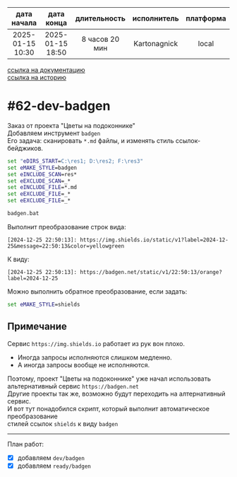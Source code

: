 |   дата начала    |    дата конца    |  длительность  | исполнитель  | платформа |
|:----------------:|:----------------:|:--------------:|:------------:|:---------:|
| 2025-01-15 10:30 | 2025-01-15 18:50 | 8 часов 20 мин | Kartonagnick |   local   |

[ссылка на документацию](../docs.md)  
[ссылка на историю](../history.md#-v062-dev)  

#62-dev-badgen
==============
Заказ от проекта "Цветы на подоконнике"  
Добавляем инструмент `badgen`  
Его задача: сканировать `*.md` файлы, и изменять стиль ссылок-бейджиков.  

```bat
set "eDIRS_START=C:\res1; D:\res2; F:\res3"
set eMAKE_STYLE=badgen
set eINCLUDE_SCAN=res*
set eEXCLUDE_SCAN=_*
set eINCLUDE_FILE=*.md
set eEXCLUDE_FILE=_*
set eEXCLUDE_FILE=_*

badgen.bat
```

Выполнит преобразование строк вида:  

```
[2024-12-25 22:50:13]: https://img.shields.io/static/v1?label=2024-12-25&message=22:50:13&color=yellowgreen
```

К виду:  

```
[2024-12-25 22:50:13]: https://badgen.net/static/v1/22:50:13/orange?label=2024-12-25
``` 

Можно выполнить обратное преобразование, если задать:
```bat
set eMAKE_STYLE=shields
```

Примечание
---
Сервис `https://img.shields.io` работает из рук вон плохо.  
 - Иногда запросы исполняются слишком медленно.  
 - А иногда запросы вообще не исполняются.  

Поэтому, проект "Цветы на подоконнике" уже начал использовать альтернативный сервис `https://badgen.net`  
Другие проекты так же, возможно будут переходить на алтернативный сервис.  
И вот тут понадобился скрипт, который выполнит автоматическое преобразование  
стилей ссылок `shields` к виду `badgen`  

--------------------------------------------------------------------------------

План работ:  
  - [x] добавляем `dev/badgen`  
  - [x] добавляем `ready/badgen`  
